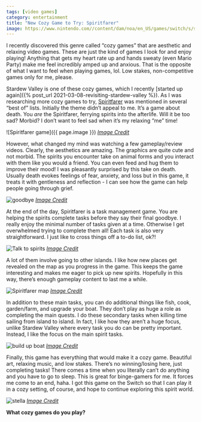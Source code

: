 ```yaml
---
tags: [video games]
category: entertainment
title: "New Cozy Game to Try: Spiritfarer"
image: https://www.nintendo.com//content/dam/noa/en_US/games/switch/s/spiritfarer-switch/spiritfarer-switch-hero.jpg
---
```


I recently discovered this genre called “cozy games” that are aesthetic and relaxing video games. These are just the kind of games I look for and enjoy playing! Anything that gets my heart rate up and hands sweaty (even Mario Party) make me feel incredibly amped up and anxious. That is the opposite of what I want to feel when playing games, lol. Low stakes, non-competitive games only for me, please.

Stardew Valley is one of these cozy games, which I recently [started up again]({% post_url 2021-03-08-revisiting-stardew-valley %}). As I was researching more cozy games to try, [Spiritfarer](https://thunderlotusgames.com/spiritfarer) was mentioned in several “best of” lists. Initially the theme didn’t appeal to me. It’s a game about death. You *are* the Spiritfarer, ferrying spirits into the afterlife. Will it be too sad? Morbid? I don’t want to feel sad when it’s my relaxing “me” time!

![Spiritfarer game]({{ page.image }})
*[Image Credit](https://www.nintendo.com/games/detail/spiritfarer-switch/)*

However, what changed my mind was watching a few gameplay/review videos. Clearly, the aesthetics are amazing. The graphics are quite cute and not morbid. The spirits you encounter take on animal forms and you interact with them like you would a friend. You can even feed and hug them to improve their mood! I was pleasantly surprised by this take on death. Usually death evokes feelings of fear, anxiety, and loss but in this game, it treats it with gentleness and reflection - I can see how the game can help people going through grief.

![goodbye](https://assets.nintendo.com/image/upload/c_limit,f_auto,q_auto,w_1920/ncom/en_US/games/switch/s/spiritfarer-switch/screenshot-gallery/screenshot06?v=2021041703)
*[Image Credit](https://www.nintendo.com/games/detail/spiritfarer-switch/)*

At the end of the day, Spiritfarer is a task management game. You are helping the spirits complete tasks before they say their final goodbye. I really enjoy the minimal number of tasks given at a time. Otherwise I get overwhelmed trying to complete them all! Each task is also very straightforward. I just like to cross things off a to-do list, ok?!

![Talk to spirits](https://assets.nintendo.com/image/upload/c_limit,f_auto,q_auto,w_1920/ncom/en_US/games/switch/s/spiritfarer-switch/screenshot-gallery/screenshot02?v=2021041703)
*[Image Credit](https://www.nintendo.com/games/detail/spiritfarer-switch/)*

A lot of them involve going to other islands. I like how new places get revealed on the map as you progress in the game. This keeps the game interesting and makes me eager to pick up new spirits. Hopefully in this way, there’s enough gameplay content to last me a while.

![Spiritfarer map](https://assets.nintendo.com/image/upload/c_limit,f_auto,q_auto,w_1920/ncom/en_US/games/switch/s/spiritfarer-switch/screenshot-gallery/screenshot05?v=2021041703)
*[Image Credit](https://www.nintendo.com/games/detail/spiritfarer-switch/)*

In addition to these main tasks, you can do additional things like fish, cook, garden/farm, and upgrade your boat. They don’t play as huge a role as completing the main quests. I do these secondary tasks when killing time sailing from island to island. In fact, I like how they aren’t a huge focus, unlike Stardew Valley where every task you do can be pretty important. Instead, I like the focus on the main spirit tasks.

![build up boat](https://thunderlotusgames.com/wp-content/uploads/2020/08/Spiritfarer-SCREENSHOTS-03.png)
*[Image Credit](https://thunderlotusgames.com/spiritfarer)*

Finally, this game has everything that would make it a cozy game. Beautiful art, relaxing music, and low stakes. There’s no winning/losing here, just completing tasks! There comes a time when you literally can’t do anything and you have to go to sleep. This is great for binge-gamers for me. It forces me come to an end, haha. I got this game on the Switch so that I can play it in a cozy setting, of course, and hope to continue exploring this spirit world.

![stella](https://thunderlotusgames.com/wp-content/uploads/2020/08/Spiritfarer-SCREENSHOTS-01.png)
*[Image Credit](https://thunderlotusgames.com/spiritfarer)*

**What cozy games do you play?**